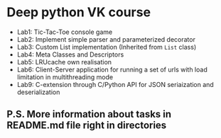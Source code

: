# Deep python VK course

* Lab1: Tic-Tac-Toe console game
* Lab2: Implement simple parser and parameterized decorator
* Lab3: Custom List implementation (Inherited from ```List``` class)
* Lab4: Meta Classes and Descriptors
* Lab5: LRUcache own realisation
* Lab6: Client-Server application for running a set of urls with load limitation in multithreading mode
* Lab9: C-extension through C/Python API for JSON seriaization and deserialization

## P.S. More information about tasks in README.md file right in directories
